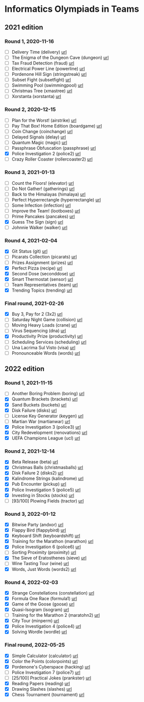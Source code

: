 # Informatics Olympiads in Teams

## 2021 edition

### Round 1, 2020-11-16

- [ ] Delivery Time (delivery) [url](https://training.olinfo.it/#/task/ois_delivery/statement)
- [ ] The Enigma of the Dungeon Cave (dungeon) [url](https://training.olinfo.it/#/task/ois_dungeon/statement)
- [ ] Tax Fraud Detection (fraud) [url](https://training.olinfo.it/#/task/ois_fraud/statement)
- [ ] Electrical Power Line (powerline) [url](https://training.olinfo.it/#/task/ois_powerline/statement)
- [ ] Pordenone Hill Sign (stringstreak) [url](https://training.olinfo.it/#/task/ois_stringstreak/statement)
- [ ] Subset Fight (subsetfight) [url](https://training.olinfo.it/#/task/ois_subsetfight/statement)
- [ ] Swimming Pool (swimmingpool) [url](https://training.olinfo.it/#/task/ois_swimmingpool/statement)
- [ ] Christmas Tree (xmastree) [url](https://training.olinfo.it/#/task/ois_xmastree/statement)
- [ ] Xorstanta (xorstanta) [url](https://training.olinfo.it/#/task/ois_xorstanta/statement)

### Round 2, 2020-12-15

- [ ] Plan for the Worst! (airstrike) [url](https://training.olinfo.it/#/task/ois_airstrike/statement)
- [ ] Pay That Box! Home Edition (boardgame) [url](https://training.olinfo.it/#/task/ois_boardgame/statement)
- [ ] Coin Change (coinchange) [url](https://training.olinfo.it/#/task/ois_coinchange/statement)
- [ ] Delayed Signals (delay) [url](https://training.olinfo.it/#/task/ois_delay/statement)
- [ ] Quantum Magic (magic) [url](https://training.olinfo.it/#/task/ois_magic/statement)
- [ ] Passphrase Obfuscation (passphrase) [url](https://training.olinfo.it/#/task/ois_passphrase/statement)
- [x] Police Investigation 2 (police2) [url](https://training.olinfo.it/#/task/ois_police2/statement)
- [ ] Crazy Roller Coaster (rollercoaster2) [url](https://training.olinfo.it/#/task/ois_rollercoaster2/statement)

### Round 3, 2021-01-13

- [ ] Count the Floors! (elevator) [url](https://training.olinfo.it/#/task/ois_elevator/statement)
- [ ] Do Not Gather! (gatherings) [url](https://training.olinfo.it/#/task/ois_gatherings/statement)
- [ ] Back to the Himalayas (himalaya) [url](https://training.olinfo.it/#/task/ois_himalaya/statement)
- [ ] Perfect Hyperrectangle (hyperrectangle) [url](https://training.olinfo.it/#/task/ois_hyperrectangle/statement)
- [ ] Some Infection (infection) [url](https://training.olinfo.it/#/task/ois_infection/statement)
- [ ] Improve the Team! (lootboxes) [url](https://training.olinfo.it/#/task/ois_lootboxes/statement)
- [ ] Prime Pancakes (pancakes) [url](https://training.olinfo.it/#/task/ois_pancakes/statement)
- [x] Guess The Sign (sign) [url](https://training.olinfo.it/#/task/ois_sign/statement)
- [ ] Johnnie Walker (walker) [url](https://training.olinfo.it/#/task/ois_walker/statement)

### Round 4, 2021-02-04

- [x] Git Status (git) [url](https://training.olinfo.it/#/task/ois_git/statement)
- [ ] Picarats Collection (picarats) [url](https://training.olinfo.it/#/task/ois_picarats/statement)
- [ ] Prizes Assignment (prizes) [url](https://training.olinfo.it/#/task/ois_prizes/statement)
- [x] Perfect Pizza (recipe) [url](https://training.olinfo.it/#/task/ois_recipe/statement)
- [x] Second Dose (seconddose) [url](https://training.olinfo.it/#/task/ois_seconddose/statement)
- [x] Smart Thermostat (sensor) [url](https://training.olinfo.it/#/task/ois_sensor/statement)
- [ ] Team Representatives (team) [url](https://training.olinfo.it/#/task/ois_team/statement)
- [x] Trending Topics (trending) [url](https://training.olinfo.it/#/task/ois_trending/statement)

### Final round, 2021-02-26

- [x] Buy 3, Pay for 2 (3x2) [url](https://training.olinfo.it/#/task/ois_3x2/statement)
- [ ] Saturday Night Game (collision) [url](https://training.olinfo.it/#/task/ois_collision/statement)
- [ ] Moving Heavy Loads (crane) [url](https://training.olinfo.it/#/task/ois_crane/statement)
- [ ] Virus Sequencing (dna) [url](https://training.olinfo.it/#/task/ois_dna/statement)
- [x] Productivity Prize (productivity) [url](https://training.olinfo.it/#/task/ois_productivity/statement)
- [ ] Scheduling Services (scheduling) [url](https://training.olinfo.it/#/task/ois_scheduling/statement)
- [ ] Una Lacrima Sul Visto (visa) [url](https://training.olinfo.it/#/task/ois_visa/statement)
- [ ] Pronounceable Words (words) [url](https://training.olinfo.it/#/task/ois_words/statement)

## 2022 edition

### Round 1, 2021-11-15
- [ ] Another Boring Problem (boring) [url](https://training.olinfo.it/#/task/ois_boring/statement)
- [x] Quantum Brackets (brackets) [url](https://training.olinfo.it/#/task/ois_brackets/statement)
- [x] Sand Buckets (buckets) [url](https://training.olinfo.it/#/task/ois_buckets/statement)
- [x] Disk Failure (disks) [url](https://training.olinfo.it/#/task/ois_disks/statement)
- [ ] License Key Generator (keygen) [url](https://training.olinfo.it/#/task/ois_keygen/statement)
- [ ] Martian War (martianwar) [url](https://training.olinfo.it/#/task/ois_martianwar/statement)
- [x] Police Investigation 3 (police3) [url](https://training.olinfo.it/#/task/ois_police3/statement)
- [x] City Redevelopment (renovations) [url](https://training.olinfo.it/#/task/ois_renovations/statement)
- [x] UEFA Champions League (ucl) [url](https://training.olinfo.it/#/task/ois_ucl/statement)

### Round 2, 2021-12-14
- [x] Beta Release (beta) [url](https://training.olinfo.it/#/task/ois_beta/statement)
- [x] Christmas Balls (christmasballs) [url](https://training.olinfo.it/#/task/ois_christmasballs/statement)
- [x] Disk Failure 2 (disks2) [url](https://training.olinfo.it/#/task/ois_disks2/statement)
- [x] Kalindrome Strings (kalindrome) [url](https://training.olinfo.it/#/task/ois_kalindrome/statement)
- [x] Pub Encounter (pickup) [url](https://training.olinfo.it/#/task/ois_pickup/statement)
- [x] Police Investigation 5 (police5) [url](https://training.olinfo.it/#/task/ois_police5/statement)
- [x] Investing in Stocks (stocks) [url](https://training.olinfo.it/#/task/ois_stocks/statement)
- [ ] [93/100] Plowing Fields (tractor) [url](https://training.olinfo.it/#/task/ois_tractor/statement)

### Round 3, 2022-01-12
- [x] Bitwise Party (andxor) [url](https://training.olinfo.it/#/task/ois_andxor/statement)
- [x] Flappy Bird (flappybird) [url](https://training.olinfo.it/#/task/ois_flappybird/statement)
- [x] Keyboard Shift (keyboardshift) [url](https://training.olinfo.it/#/task/ois_keyboardshift/statement)
- [x] Training for the Marathon (marathon) [url](https://training.olinfo.it/#/task/ois_marathon/statement)
- [x] Police Investigation 6 (police6) [url](https://training.olinfo.it/#/task/ois_police6/statement)
- [ ] Sorting Proximity (proximity) [url](https://training.olinfo.it/#/task/ois_proximity/statement)
- [x] The Sieve of Eratosthenes (sieve) [url](https://training.olinfo.it/#/task/ois_sieve/statement)
- [ ] Wine Tasting Tour (wine) [url](https://training.olinfo.it/#/task/ois_wine/statement)
- [x] Words, Just Words (words2) [url](https://training.olinfo.it/#/task/ois_words2/statement)

### Round 4, 2022-02-03
- [x] Strange Constellations (constellation) [url](https://training.olinfo.it/#/task/ois_constellation/statement)
- [x] Formula One Race (formula1) [url](https://training.olinfo.it/#/task/ois_formula1/statement)
- [x] Game of the Goose (goose) [url](https://training.olinfo.it/#/task/ois_goose/statement)
- [x] Quasi-Isogram (isogram) [url](https://training.olinfo.it/#/task/ois_isogram/statement)
- [ ] Training for the Marathon 2 (maratohn2) [url](https://training.olinfo.it/#/task/ois_marathon2/statement)
- [x] City Tour (minperm) [url](https://training.olinfo.it/#/task/ois_minperm/statement)
- [x] Police Investigation 4 (police4) [url](https://training.olinfo.it/#/task/ois_police4/statement)
- [x] Solving Wordle (wordle) [url](https://training.olinfo.it/#/task/ois_wordle/statement)

### Final round, 2022-05-25
- [x] Simple Calculator (calculator) [url](https://training.olinfo.it/#/task/ois_calculator/statement)
- [x] Color the Points (colorpoints) [url](https://training.olinfo.it/#/task/ois_colorpoints/statement)
- [x] Pordenone's Cyberspace (hacking) [url](https://training.olinfo.it/#/task/ois_hacking/statement)
- [ ] Police Investigation 7 (police7) [url](https://training.olinfo.it/#/task/ois_police7/statement)
- [ ] [25/100] Practical Jokes (prankster) [url](https://training.olinfo.it/#/task/ois_prankster/statement)
- [x] Reading Papers (reading) [url](https://training.olinfo.it/#/task/ois_reading/statement)
- [x] Drawing Slashes (slashes) [url](https://training.olinfo.it/#/task/ois_slashes/statement)
- [x] Chess Tournament (tournament) [url](https://training.olinfo.it/#/task/ois_tournament/statement)
